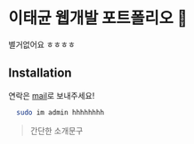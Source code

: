 
# 이태균 웹개발 포트폴리오 :rainbow:

별거없어요 ㅎㅎㅎㅎ
## Installation
연락은 [mail](baeklyun@naver.com)로 보내주세요!
```bash
  sudo im admin hhhhhhhh
```


> 간단한 소개문구




